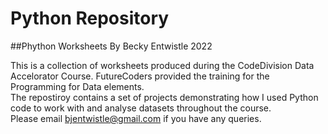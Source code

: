 # Python Repository
##Phython Worksheets By Becky Entwistle 2022

This is a collection of worksheets produced during the CodeDivision Data Accelorator Course.  FutureCoders provided the training for the Programming for Data elements.  
The repostiroy contains a set of projects demonstrating how I used Python code to work with and analyse datasets throughout the course.  
Please email bjentwistle@gmail.com if you have any queries.  
